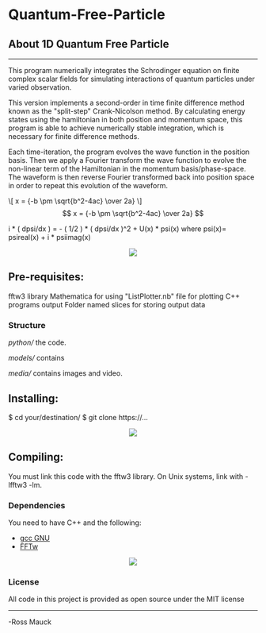 # Quantum-Free-Particle

## About 1D Quantum Free Particle

---

This program numerically integrates the Schrodinger equation on finite complex scalar fields for simulating interactions of quantum particles under varied observation.

This version implements a second-order in time finite difference method known as the "split-step" Crank-Nicolson method. By calculating energy states using the hamiltonian in both position and momentum space, this program is able to achieve numerically stable integration, which is necessary for finite difference methods.

Each time-iteration, the program evolves the wave function in the position basis. Then we apply a Fourier transform the wave function to evolve the non-linear term of the Hamiltonian in the momentum basis/phase-space. The waveform is then reverse Fourier transformed back into position space in order to repeat this evolution of the waveform.

\\[ x = {-b \pm \sqrt{b^2-4ac} \over 2a} \\]
$$ x = {-b \pm \sqrt{b^2-4ac} \over 2a} $$

i * ( dpsi/dx ) = - ( 1/2 ) * ( dpsi/dx )^2 + U(x) * psi(x)
where psi(x)= psireal(x) + i * psiimag(x)

<p align="center">
  <img src="https://github.com/mauckc/1D-Quantum-Free-Particle/blob/master/media/sample1.gif"/>
</p>

## Pre-requisites:

fftw3 library
Mathematica for using "ListPlotter.nb" file for plotting C++ programs output
Folder named slices for storing output data

### Structure

*python/*  the code.

*models/*  contains

*media/*  contains images and video.

## Installing:
$ cd your/destination/
$ git clone https://...

<p align="center">
  <img src="https://github.com/mauckc/headpose/blob/master/media/sample2.gif"/>
</p>

## Compiling:

You must link this code with the fftw3 library. On Unix systems, link with -lfftw3 -lm.


### Dependencies
You need to have C++ and the following:

* [gcc GNU](https://gcc.gnu.org)
* [FFTw](http://fftw.org/)

<p align="center">
  <img src="https://github.com/mauckc/1D-Quantum-Free-Particle/blob/master/media/sample3.gif"/>
</p>


### License

All code in this project is provided as open source under the MIT license


---
-Ross Mauck

